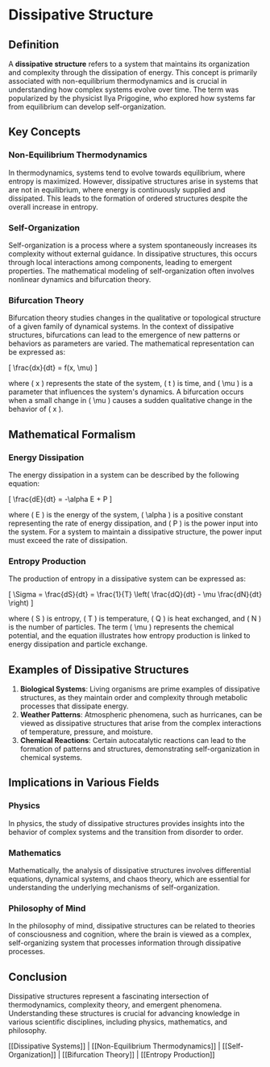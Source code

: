 
# Dissipative Structure

## Definition
A **dissipative structure** refers to a system that maintains its organization and complexity through the dissipation of energy. This concept is primarily associated with non-equilibrium thermodynamics and is crucial in understanding how complex systems evolve over time. The term was popularized by the physicist Ilya Prigogine, who explored how systems far from equilibrium can develop self-organization.

## Key Concepts

### Non-Equilibrium Thermodynamics
In thermodynamics, systems tend to evolve towards equilibrium, where entropy is maximized. However, dissipative structures arise in systems that are not in equilibrium, where energy is continuously supplied and dissipated. This leads to the formation of ordered structures despite the overall increase in entropy.

### Self-Organization
Self-organization is a process where a system spontaneously increases its complexity without external guidance. In dissipative structures, this occurs through local interactions among components, leading to emergent properties. The mathematical modeling of self-organization often involves nonlinear dynamics and bifurcation theory.

### Bifurcation Theory
Bifurcation theory studies changes in the qualitative or topological structure of a given family of dynamical systems. In the context of dissipative structures, bifurcations can lead to the emergence of new patterns or behaviors as parameters are varied. The mathematical representation can be expressed as:

\[
\frac{dx}{dt} = f(x, \mu)
\]

where \( x \) represents the state of the system, \( t \) is time, and \( \mu \) is a parameter that influences the system's dynamics. A bifurcation occurs when a small change in \( \mu \) causes a sudden qualitative change in the behavior of \( x \).

## Mathematical Formalism

### Energy Dissipation
The energy dissipation in a system can be described by the following equation:

\[
\frac{dE}{dt} = -\alpha E + P
\]

where \( E \) is the energy of the system, \( \alpha \) is a positive constant representing the rate of energy dissipation, and \( P \) is the power input into the system. For a system to maintain a dissipative structure, the power input must exceed the rate of dissipation.

### Entropy Production
The production of entropy in a dissipative system can be expressed as:

\[
\Sigma = \frac{dS}{dt} = \frac{1}{T} \left( \frac{dQ}{dt} - \mu \frac{dN}{dt} \right)
\]

where \( S \) is entropy, \( T \) is temperature, \( Q \) is heat exchanged, and \( N \) is the number of particles. The term \( \mu \) represents the chemical potential, and the equation illustrates how entropy production is linked to energy dissipation and particle exchange.

## Examples of Dissipative Structures

1. **Biological Systems**: Living organisms are prime examples of dissipative structures, as they maintain order and complexity through metabolic processes that dissipate energy.
2. **Weather Patterns**: Atmospheric phenomena, such as hurricanes, can be viewed as dissipative structures that arise from the complex interactions of temperature, pressure, and moisture.
3. **Chemical Reactions**: Certain autocatalytic reactions can lead to the formation of patterns and structures, demonstrating self-organization in chemical systems.

## Implications in Various Fields

### Physics
In physics, the study of dissipative structures provides insights into the behavior of complex systems and the transition from disorder to order.

### Mathematics
Mathematically, the analysis of dissipative structures involves differential equations, dynamical systems, and chaos theory, which are essential for understanding the underlying mechanisms of self-organization.

### Philosophy of Mind
In the philosophy of mind, dissipative structures can be related to theories of consciousness and cognition, where the brain is viewed as a complex, self-organizing system that processes information through dissipative processes.

## Conclusion
Dissipative structures represent a fascinating intersection of thermodynamics, complexity theory, and emergent phenomena. Understanding these structures is crucial for advancing knowledge in various scientific disciplines, including physics, mathematics, and philosophy.

[[Dissipative Systems]] | [[Non-Equilibrium Thermodynamics]] | [[Self-Organization]] | [[Bifurcation Theory]] | [[Entropy Production]]
